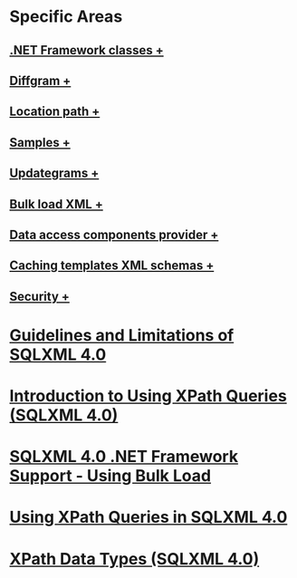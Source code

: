 # Specific Areas
## [.NET Framework classes +](../../relational-databases/sqlxml-annotated-xsd-schemas-xpath-queries/net-framework-classes/accessing-sqlxml-functionality-in-the-net-environment.md)
## [Diffgram +](../../relational-databases/sqlxml-annotated-xsd-schemas-xpath-queries/diffgram/diffgram-examples-sqlxml-4-0.md)
## [Location path +](../../relational-databases/sqlxml-annotated-xsd-schemas-xpath-queries/location-path/specifying-a-location-path-sqlxml-4-0.md)
## [Samples +](../../relational-databases/sqlxml-annotated-xsd-schemas-xpath-queries/samples/sample-annotated-xsd-schema-for-xpath-examples-sqlxml-4-0.md)
## [Updategrams +](../../relational-databases/sqlxml-annotated-xsd-schemas-xpath-queries/updategrams/deleting-data-using-xml-updategrams-sqlxml-4-0.md)
## [Bulk load XML +](../../relational-databases/sqlxml-annotated-xsd-schemas-xpath-queries/bulk-load-xml/annotation-interpretation-other-annotations.md)
## [Data access components provider +](../../relational-databases/sqlxml-annotated-xsd-schemas-xpath-queries/data-access-components-provider/applying-an-xsl-transformation-sqlxmloledb-provider.md)
## [Caching templates XML schemas +](../../relational-databases/sqlxml-annotated-xsd-schemas-xpath-queries/caching-templates-xml-schemas/caching-templates-xsl-and-schemas-sqlxml-4-0.md)
## [Security +](../../relational-databases/sqlxml-annotated-xsd-schemas-xpath-queries/security/annotated-schema-security-considerations-sqlxml-4-0.md)
# [Guidelines and Limitations of SQLXML 4.0](guidelines-and-limitations-of-sqlxml-4-0.md)
# [Introduction to Using XPath Queries (SQLXML 4.0)](introduction-to-using-xpath-queries-sqlxml-4-0.md)
# [SQLXML 4.0 .NET Framework Support - Using Bulk Load](sqlxml-4-0-net-framework-support-using-bulk-load.md)
# [Using XPath Queries in SQLXML 4.0](using-xpath-queries-in-sqlxml-4-0.md)
# [XPath Data Types (SQLXML 4.0)](xpath-data-types-sqlxml-4-0.md)
